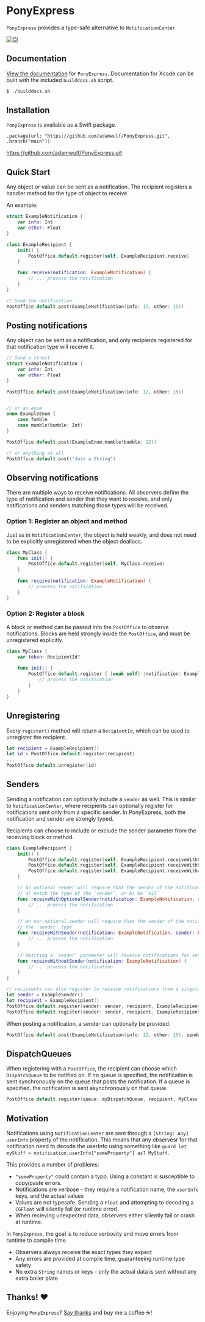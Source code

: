 # PonyExpress

`PonyExpress` provides a type-safe alternative to `NotificationCenter`.

[![CI](https://github.com/adamwulf/PonyExpress/actions/workflows/swift.yml/badge.svg)](https://github.com/adamwulf/PonyExpress/actions/workflows/swift.yml)

## Documentation

[View the documentation](https://adamwulf.github.io/PonyExpress/documentation/ponyexpress/) for `PonyExpress`. Documentation for Xcode
can be built with the included `builddocs.sh` script.

```bash
$ ./builddocs.sh
```

## Installation

`PonyExpress` is available as a Swift package.

```
.package(url: "https://github.com/adamwulf/PonyExpress.git", .branch("main"))
```

https://github.com/adamwulf/PonyExpress.git

## Quick Start

Any object or value can be sent as a notification. The recipient registers a handler
method for the type of object to receive.

An example:

```swift
struct ExampleNotification {
    var info: Int
    var other: Float
}

class ExampleRecipient {
    init() {
        PostOffice.default.register(self, ExampleRecipient.receive)
    }

    func receive(notification: ExampleNotification) {
        // ... process the notification
    }
}

// Send the notification ...
PostOffice.default.post(ExampleNotification(info: 12, other: 15))
```

## Posting notifications

Any object can be sent as a notification, and only recipients registered for that notification type
will receive it.

```swift
// Send a struct
struct ExampleNotification {
    var info: Int
    var other: Float
}

PostOffice.default.post(ExampleNotification(info: 12, other: 15))


// or an enum
enum ExampleEnum {
    case fumble
    case mumble(bumble: Int)
}

PostOffice.default.post(ExampleEnum.mumble(bumble: 12))

// or anything at all
PostOffice.default.post("Just a String")
```

## Observing notifications

There are multiple ways to receive notifications. All observers define the type of notification and sender
that they want to receive, and only notifications and senders matching those types will be received.

### Option 1: Register an object and method

Just as in `NotificationCenter`, the object is held weakly, and does not need to
be explicitly unregistered when the object deallocs. 

```swift
class MyClass {
    func init() {
        PostOffice.default.register(self, MyClass.receive) 
    }
    
    func receive(notification: ExampleNotification) {
        // process the notification
    }
}
```

### Option 2: Register a block

A block or method can be passed into the ``PostOffice`` to observe notifications. Blocks
are held strongly inside the ``PostOffice``, and must be unregistered explicitly.

```swift
class MyClass {
    var token: RecipientId? 
    
    func init() {
        PostOffice.default.register { [weak self] (notification: ExampleNotification) in
            // process the notification
        }
    }
}
```

## Unregistering

Every `register()` method will return a `RecipientId`, which can be used to unregister the
recipient.


```swift
let recipient = ExampleRecipient()
let id = PostOffice.default.register(recipient)
...
PostOffice.default.unregister(id)
```

## Senders

Sending a notification can optionally include a `sender` as well. This is similar to `NotificationCenter`,
where recipients can optionally register for notifications sent only from a specific sender. In PonyExpress,
both the notification and sender are strongly typed.

Recipients can choose to include or exclude the sender parameter from the receiving block or method.

```swift
class ExampleRecipient {
    init() {
        PostOffice.default.register(self, ExampleRecipient.receiveWithOptionalSender)
        PostOffice.default.register(self, ExampleRecipient.receiveWithSender)
        PostOffice.default.register(self, ExampleRecipient.receiveWithoutSender)
    }

    // An optional sender will require that the sender of the notification either
    // a) match the type of the `sender`, or b) be `nil`
    func receiveWithOptionalSender(notification: ExampleNotification, sender: ExampleSender?) {
        // ... process the notification
    }

    // An non-optional sender will require that the sender of the notification either match
    // the `sender` type
    func receiveWithSender(notification: ExampleNotification, sender: ExampleSender) {
        // ... process the notification
    }

    // Omitting a `sender` parameter will receive notifications for senders of any type, even nil senders
    func receiveWithoutSender(notification: ExampleNotification) {
        // ... process the notification
    }
}

// recipients can also register to receive notifications from a singular exact-match sender
let sender = ExampleSender()
let recipient = ExampleRecipient()
PostOffice.default.register(sender: sender, recipient, ExampleRecipient.receiveWithSender) 
PostOffice.default.register(sender: sender, recipient, ExampleRecipient.receiveWithoutSender) 
```

When posting a notification, a sender can optionally be provided.

```swift
PostOffice.default.post(ExampleNotification(info: 12, other: 15), sender: sender)
```

## DispatchQueues

When registering with a ``PostOffice``, the recipient can choose which `DispatchQueue` to be notified on.
If no queue is specified, the notificaiton is sent synchronously on the queue that posts the notification. If
a queue is specified, the notification is sent asynchronously on that queue.

```swift
PostOffice.default.register(queue: myDispatchQueue, recipient, MyClass.receive) 
```

## Motivation

Notifications using `NotificationCenter` are sent through a `[String: Any]` `userInfo` property of the 
notification. This means that any observesr for that notification need to decode the userInfo using
something like `guard let myStuff = notification.userInfo["someProperty"] as? MyStuff`.

This provides a number of problems:

- `"someProperty"` could contain a typo. Using a constant is susceptible to copy/paste errors.
- Notifications are verbose - they require a notification name, the `userInfo` keys, and the actual values
- Values are not typesafe. Sending a `Float` and attempting to decoding a `CGFloat` will silently fail (or runtime error).
- When recieving unexpected data, observers either siliently fail or crash at runtime.

In `PonyExpress`, the goal is to reduce verbosity and move errors from runtime to compile time.

- Observers always receive the exact types they expect
- Any errors are provided at compile time, guaranteeing runtime type safety
- No extra `String` names or keys - only the actual data is sent without any extra boiler plate

## Thanks! ❤️

Enjoying `PonyExpress`? [Say thanks](https://github.com/sponsors/adamwulf) and buy me a coffee ☕️!

